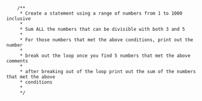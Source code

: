         /**
         * Create a statement using a range of numbers from 1 to 1000 inclusive
         *
         * Sum ALL the numbers that can be divisible with both 3 and 5
         *
         * For those numbers that met the above conditions, print out the number
         *
         * break out the loop once you find 5 numbers that met the above comments
         *
         * after breaking out of the loop print out the sum of the numbers that met the above
         * conditions
         *
         */
